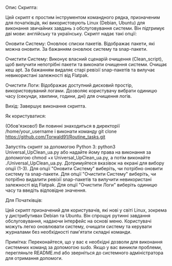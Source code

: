 Опис Скрипта:

Цей скрипт є простим інструментом командного рядка, призначеним для початківців, які використовують Linux (Debian, Ubuntu) для виконання звичайних завдань з обслуговування системи.
Він підтримує дві мови: англійську та українську.
Скрипт надає такі опції:

Оновити Систему:
    Оновлює списки пакетів.
    Відображає пакети, які можна оновити.
    За бажанням оновлює систему та snap-пакети.

Очистити Систему:
    Виконує власний сценарій очищення (Clean_script), щоб вилучити непотрібні пакети та виконати очищення системи.
    Очищає кеш apt.
    За бажанням видаляє старі ревізії snap-пакетів та вилучає невикористані залежності від Flatpak.

Очистити Логи:
    Відображає доступний дисковий простір, використовуваний логами.
    Дозволяє користувачу вибрати одиницю часу (секунди, хвилини, години, дні) для очищення логів.

Вихід:
    Завершує виконання скрипта.

Як користуватися:

(Обов'язково!) 
  Ви повинні знаходиться в директорії /home/your_username і виконати команду git clone https://github.com/Torwald91/Routine_tasks.git
  
  Запустіть скрипт за допомогою Python 3: python3 Universal_UpClean_ua.py або надайте йому права на виконання за допомогою chmod +x Universal_UpClean_ua.py, а потім виконайте ./Universal_UpClean_ua.py.
  Дотримуйтеся вказівок на екрані для вибору опції (1-3).
  Для опції "Оновити Систему" виберіть, чи потрібно оновити систему та snap-пакети.
  Для опції "Очистити Систему" виберіть, чи потрібно видалити ревізії snap-пакетів та вилучити невикористані залежності від Flatpak.
  Для опції "Очистити Логи" виберіть одиницю часу та введіть відповідне значення.

Для Початківців:

  Цей скрипт призначений для користувачів, які нові у світі Linux, зокрема у дистрибутивах Debian та Ubuntu.
  Він спрощує рутинні завдання обслуговування, надаючи інтерфейс на основі меню.
  Користувачі можуть легко оновлювати систему, очищати систему та керувати журналами без необхідності пам'ятати складні команди.

Примітка: Переконайтеся, що у вас є необхідні дозволи для виконання системних команд за допомогою sudo. Якщо у вас виникли проблеми, перегляньте README.md або зверніться до системного адміністратора для отримання допомоги.
